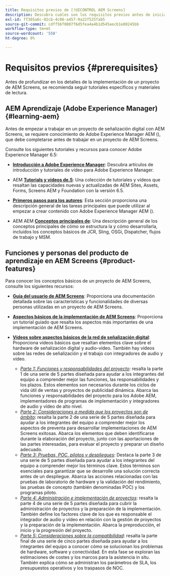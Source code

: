 ```yaml
---
title: Requisitos previos de [!UICONTROL AEM Screens]
description: Descubra cuáles son los requisitos previos antes de iniciar un proyecto de AEM Screens.
exl-id: ff305a6c-02cb-4c06-a457-9a22f525fab5
source-git-commit: cdff56f0807f6d5fea4a4b1d545aecb1e80245bb
workflow-type: tm+mt
source-wordcount: '558'
ht-degree: 0%

---
```


# Requisitos previos {#prerequisites}

Antes de profundizar en los detalles de la implementación de un proyecto de AEM Screens, se recomienda seguir tutoriales específicos y materiales de lectura.

## AEM Aprendizaje (Adobe Experience Manager) {#learning-aem}

Antes de empezar a trabajar en un proyecto de señalización digital con AEM Screens, se requiere conocimiento de Adobe Experience Manager AEM (), que debe completarse antes de trabajar en un proyecto de AEM Screens.

Consulte los siguientes tutoriales y recursos para conocer Adobe Experience Manager 6.5:

* **[Introducción a Adobe Experience Manager](https://experienceleague.adobe.com/es/docs/experience-manager-cloud-service/content/overview/introduction)**: Descubra artículos de introducción y tutoriales de vídeo para Adobe Experience Manager.

* AEM **[Tutorials y vídeos de.5](https://experienceleague.adobe.com/es/docs/experience-manager-tutorials)**: Una colección de tutoriales y vídeos que resaltan las capacidades nuevas y actualizadas de AEM Sites, Assets, Forms, Screens AEM y Foundation con la versión 6.5.

* **[Primeros pasos para los autores](https://experienceleague.adobe.com/es/docs/experience-manager-65/content/sites/authoring/essentials/first-steps)**: Esta sección proporciona una descripción general de las tareas principales que puede utilizar al empezar a crear contenido con Adobe Experience Manager AEM ().

* AEM AEM **[Conceptos principales de](https://experienceleague.adobe.com/es_es/docs/experience-manager-65/content/implementing/developing/introduction/the-basics)**: Una descripción general de los conceptos principales de cómo se estructura la y cómo desarrollarla, incluidos los conceptos básicos de JCR, Sling, OSGi, Dispatcher, flujos de trabajo y MSM.

## Funciones y personas del producto de aprendizaje en AEM Screens {#product-features}

Para conocer los conceptos básicos de un proyecto de AEM Screens, consulte los siguientes recursos:

* **[Guía del usuario de AEM Screens](https://experienceleague.adobe.com/es/docs/experience-manager-screens/user-guide/aem-screens-introduction)**: Proporciona una documentación detallada sobre las características y funcionalidades de diversas personas utilizadas en un proyecto de AEM Screens.

* **[Aspectos básicos de la implementación de AEM Screens](https://experienceleague.adobe.com/es?launch=AEM-7a#recommended/solutions/experience-manager)**: Proporciona un tutorial guiado que resalta los aspectos más importantes de una implementación de AEM Screens.

* **[Vídeos sobre aspectos básicos de la red de señalización digital](https://experienceleague.adobe.com/es/docs/experience-manager-screens/user-guide/aem-screens-introduction)**: Proporciona vídeos básicos que resaltan elementos clave sobre el hardware de señalización digital y audio-vídeo. También hay vídeos sobre las redes de señalización y el trabajo con integradores de audio y vídeo.
   * *[Parte 1: Funciones y responsabilidades del proyecto](https://experienceleague.adobe.com/es/docs/experience-manager-screens/user-guide/digital-signage-network/project-roles-responsibilities)*: resalta la parte 1 de una serie de 5 partes diseñada para ayudar a los integrantes del equipo a comprender mejor las funciones, las responsabilidades y los plazos. Estos elementos son necesarios durante los ciclos de vida útil de ventas y proyectos de publicidad dinámica. Abarca las funciones y responsabilidades del proyecto para los Adobe AEM, implementadores de programas de implementación y integradores de audio y vídeo de alto nivel.
   * *[Parte 2: Consideraciones a medida que los proyectos son de ámbito](https://experienceleague.adobe.com/es/docs/experience-manager-screens/user-guide/digital-signage-network/project-considerations)*: resalta la parte 2 de una serie de 5 partes diseñada para ayudar a los integrantes del equipo a comprender mejor los aspectos de preventa para desarrollar implementaciones de AEM Screens exitosas. Abarca los elementos que deben identificarse durante la elaboración del proyecto, junto con las aportaciones de las partes interesadas, para evaluar el proyecto y preparar un diseño adecuado.
   * *[Parte 3: Pruebas, POC, pilotos y despliegues](https://experienceleague.adobe.com/es/docs/experience-manager-screens/user-guide/digital-signage-network/testing-pocs-pilots-rollouts)*: Destaca la parte 3 de una serie de 5 partes diseñada para ayudar a los integrantes del equipo a comprender mejor los términos clave. Estos términos son esenciales para garantizar que se desarrolle una solución correcta antes de un despliegue. Abarca las acciones relacionadas con las pruebas de laboratorio de hardware y la validación del rendimiento, las pruebas de concepto (también denominadas POC) y los programas piloto.
   * *[Parte 4: Administración e implementación de proyectos](https://experienceleague.adobe.com/es/docs/experience-manager-screens/user-guide/digital-signage-network/project-management-and-deployment)*: resalta la parte 4 de una serie de 5 partes diseñada para cubrir la administración de proyectos y la preparación de la implementación. También define los factores clave de los que es responsable el integrador de audio y vídeo en relación con la gestión de proyectos y la preparación de la implementación. Abarca la preproducción, el inicio y la progresión del proyecto.
   * *[Parte 5: Consideraciones sobre la compatibilidad](https://experienceleague.adobe.com/es/docs/experience-manager-screens/user-guide/digital-signage-network/support-considerations)*: resalta la parte final de una serie de cinco partes diseñada para ayudar a los integrantes del equipo a conocer cómo se solucionan los problemas de hardware, software y conectividad. En esta fase se exploran las estimaciones de costes y los marcos para la asistencia in situ. También explica cómo se administran los parámetros de SLA, los presupuestos operativos y los traspasos de NOC.
